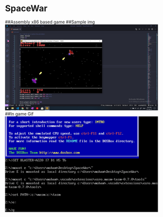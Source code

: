 # SpaceWar
##Assembly x86 based game
##Sample img
![sample img](https://github.com/Muhammad-saad-2000/SpaceWar/blob/main/screenshots/screenshot%202.png)
##In game Gif
![sample img](https://github.com/Muhammad-saad-2000/SpaceWar/blob/main/screenshots/Sample.gif)
